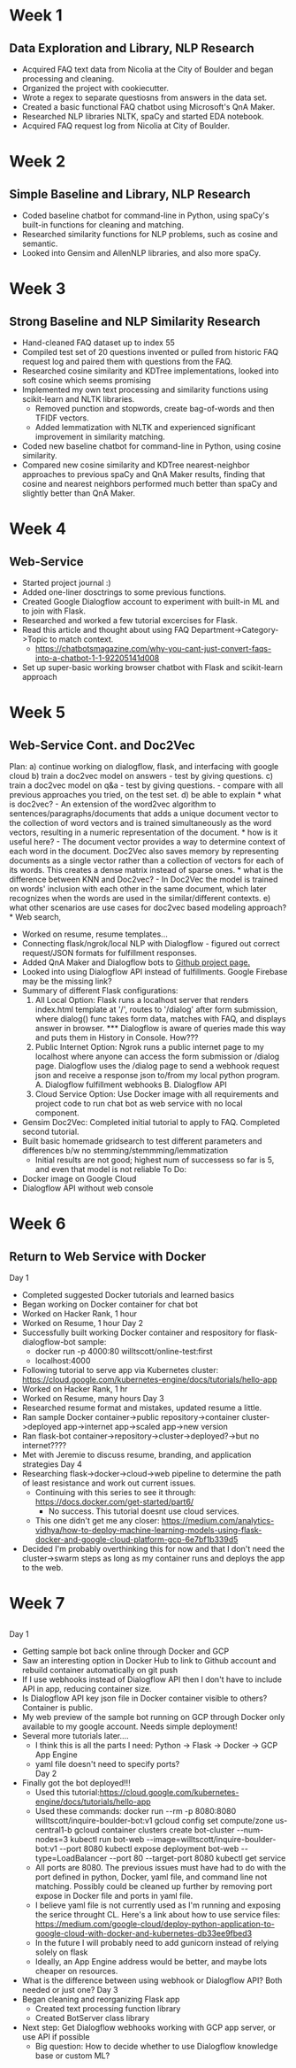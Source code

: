 # Week 1
## Data Exploration and Library, NLP Research
* Acquired FAQ text data from Nicolia at the City of Boulder and began processing and cleaning.
* Organized the project with cookiecutter.
* Wrote a regex to separate questiosns from answers in the data set.
* Created a basic functional FAQ chatbot using Microsoft's QnA Maker. 
* Researched NLP libraries NLTK, spaCy and started EDA notebook.
* Acquired FAQ request log from Nicolia at City of Boulder. 

# Week 2
## Simple Baseline and Library, NLP Research
* Coded baseline chatbot for command-line in Python, using spaCy's built-in functions for cleaning and matching.
* Researched similarity functions for NLP problems, such as cosine and semantic.
* Looked into Gensim and AllenNLP libraries, and also more spaCy.

# Week 3
## Strong Baseline and NLP Similarity Research
* Hand-cleaned FAQ dataset up to index 55
* Compiled test set of 20 questions invented or pulled from historic FAQ request log and paired them with questions from the FAQ.
* Researched cosine similarity and KDTree implementations, looked into soft cosine which seems promising
* Implemented my own text processing and similarity functions using scikit-learn and NLTK libraries.
    - Removed punction and stopwords, create bag-of-words and then TFIDF vectors.
    - Added lemmatization with NLTK and experienced significant improvement in similarity matching.
* Coded new baseline chatbot for command-line in Python, using cosine similarity.
* Compared new cosine similarity and KDTree nearest-neighbor approaches to previous spaCy and QnA Maker results, finding that cosine and nearest neighbors performed much better than spaCy and slightly better than QnA Maker.

# Week 4
## Web-Service
* Started project journal :)
* Added one-liner dosctrings to some previous functions.
* Created Google Dialogflow account to experiment with built-in ML and to join with Flask.
* Researched and worked a few tutorial excercises for Flask.
* Read this article and thought about using FAQ Department->Category->Topic to match context.
    - https://chatbotsmagazine.com/why-you-cant-just-convert-faqs-into-a-chatbot-1-1-92205141d008
* Set up super-basic working browser chatbot with Flask and scikit-learn approach

# Week 5
## Web-Service Cont. and Doc2Vec
Plan:
a) continue working on dialogflow, flask, and interfacing with google cloud
b) train a doc2vec model on answers - test by giving questions.
c) train a doc2vec model on q&a - test by giving questions.
    - compare with all previous approaches you tried, on the test set.
d) be able to explain 
    * what is doc2vec? 
        - An extension of the word2vec algorithm to sentences/paragraphs/documents that adds a unique document vector to the collection of word vectors and is trained simultaneously as the word vectors, resulting in a numeric representation of the document.
    * how is it useful here? 
        - The document vector provides a way to determine context of each word in the document. Doc2Vec also saves memory by representing documents as a single vector rather than a collection of vectors for each of its words. This creates a dense matrix instead of sparse ones. 
    * what is the difference between KNN and Doc2vec? 
        - In Doc2Vec the model is trained on words' inclusion with each other in the same document, which later recognizes when the words are used in the similar/different contexts.
e) what other scenarios are use cases for doc2vec based modeling approach?
    * Web search, 

* Worked on resume, resume templates...
* Connecting flask/ngrok/local NLP with Dialogflow - figured out correct request/JSON formats for fulfillment responses.
* Added QnA Maker and Dialogflow bots to [Github project page.](https://willtscott.github.io/inquire-boulder-chatbot/)
* Looked into using Dialogflow API instead of fulfillments. Google Firebase may be the missing link?
* Summary of different Flask configurations: 
    1. All Local Option: Flask runs a localhost server that renders index.html template at '/', routes to '/dialog' after form submission, where dialog() func takes form data, matches with FAQ, and displays answer in browser.
        *** Dialogflow is aware of queries made this way and puts them in History in Console. How???
    2. Public Internet Option: Ngrok runs a public internet page to my localhost where anyone can access the form submission or /dialog page. Dialogflow uses the /dialog page to send a webhook request json and receive a response json to/from my local python program.
        A. Dialogflow fulfillment webhooks
        B. Dialogflow API
    3. Cloud Service Option: Use Docker image with all requirements and project code to run chat bot as web service with no local component. 
* Gensim Doc2Vec: Completed initial tutorial to apply to FAQ. Completed second tutorial.
* Built basic homemade gridsearch to test different parameters and differences b/w no stemming/stemmming/lemmatization
    - Initial results are not good; highest num of successess so far is 5, and even that model is not reliable
To Do:
* Docker image on Google Cloud
* Dialogflow API without web console

# Week 6
## Return to Web Service with Docker
Day 1
* Completed suggested Docker tutorials and learned basics
* Began working on Docker container for chat bot
* Worked on Hacker Rank, 1 hour
* Worked on Resume, 1 hour
Day 2
* Successfully built working Docker container and respository for flask-dialogflow-bot sample: 
    - docker run -p 4000:80 willtscott/online-test:first
    - localhost:4000
* Following tutorial to serve app via Kubernetes cluster: https://cloud.google.com/kubernetes-engine/docs/tutorials/hello-app 
* Worked on Hacker Rank, 1 hr
* Worked on Resume, many hours
Day 3
* Researched resume format and mistakes, updated resume a little. 
* Ran sample Docker container->public repository->container cluster->deployed app->internet app->scaled app->new version
* Ran flask-bot container->repository->cluster->deployed?->but no internet????
* Met with Jeremie to discuss resume, branding, and application strategies
Day 4
* Researching flask->docker->cloud->web pipeline to determine the path of least resistance and work out current issues.
    - Continuing with this series to see it through: https://docs.docker.com/get-started/part6/
        - No success. This tutorial doesnt use cloud services.
    - This one didn't get me any closer: https://medium.com/analytics-vidhya/how-to-deploy-machine-learning-models-using-flask-docker-and-google-cloud-platform-gcp-6e7bf1b339d5
* Decided I'm probably overthinking this for now and that I don't need the cluster->swarm steps as long as my container runs and deploys the app to the web.

# Week 7
## 
Day 1
* Getting sample bot back online through Docker and GCP
* Saw an interesting option in Docker Hub to link to Github account and rebuild container automatically on git push
* If I use webhooks instead of Dialogflow API then I don't have to include API in app, reducing container size.
* Is Dialogflow API key json file in Docker container visible to others? Container is public.
* My web preview of the sample bot running on GCP through Docker only available to my google account. Needs simple deployment!
* Several more tutorials later.... 
    - I think this is all the parts I need: Python -> Flask -> Docker -> GCP App Engine 
    - yaml file doesn't need to specify ports?    
Day 2
* Finally got the bot deployed!!! 
    - Used this tutorial:https://cloud.google.com/kubernetes-engine/docs/tutorials/hello-app
    - Used these commands:
        docker run --rm -p 8080:8080 willtscott/inquire-boulder-bot:v1
        gcloud config set compute/zone us-central1-b
        gcloud container clusters create bot-cluster --num-nodes=3
        kubectl run bot-web --image=willtscott/inquire-boulder-bot:v1 --port 8080
        kubectl expose deployment bot-web --type=LoadBalancer --port 80 --target-port 8080
        kubectl get service
    - All ports are 8080. The previous issues must have had to do with the port defined in python, Docker, yaml file, and command line not matching. Possibly could be cleaned up further by removing port expose in Docker file and ports in yaml file.
    - I believe yaml file is not currently used as I'm running and exposing the serice throught CL. Here's a link about how to use service files: https://medium.com/google-cloud/deploy-python-application-to-google-cloud-with-docker-and-kubernetes-db33ee9fbed3
    - In the future I will probably need to add gunicorn instead of relying solely on flask
    - Ideally, an App Engine address would be better, and maybe lots cheaper on resources.
* What is the difference between using webhook or Dialogflow API? Both needed or just one?
Day 3
* Began cleaning and reorganizing Flask app
    - Created text processing function library
    - Created BotServer class library
* Next step: Get Dialogflow webhooks working with GCP app server, or use API if possible
    - Big question: How to decide whether to use Dialogflow knowledge base or custom ML?
